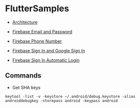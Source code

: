 # FlutterSamples

* [Architecture](https://medium.com/ruangguru/an-introduction-to-flutter-clean-architecture-ae00154001b0)

* [Firebase Email and Password](https://www.youtube.com/watch?v=Dyu-tcX0H7M)

* [Firebase Phone Number](https://www.youtube.com/watch?si=eqOybQmc0-JuM9Tm&v=dGwr66EkJKk&feature=youtu.be)

* [Firebase Sign In and Google Sign In](https://blog.codemagic.io/firebase-authentication-google-sign-in-using-flutter/)

* [Firebase Sign In Automatic Login](https://mercyjemosop.medium.com/keep-user-logged-in-flutter-firebase-decec83cbd87)

## Commands

* Get SHA keys

~~~
keytool -list -v -keystore ~/.android/debug.keystore -alias androiddebugkey -storepass android -keypass android
~~~
